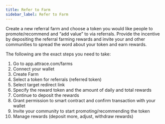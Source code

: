 ```yaml
---
title: Refer to Farm
sidebar_label: Refer to Farm
---
```


Create a new referral farm and choose a token you would like people to promote/recommend and “add value” to via referrals. Provide the incentive by depositing the referral farming rewards and invite your and other communities to spread the word about your token and earn rewards. 

The following are the exact steps you need to take: 
1. Go to app.attrace.com/farms
1. Connect your wallet
1. Create Farm
1. Select a token for referrals (referred token)
1. Select target redirect link 
1. Specify the reward token and the amount of daily and total rewards
1. Continue to deposit the rewards
1. Grant permission to smart contract and confirm transaction with your wallet
1. Invite your community to start promoting/recommending the token
1. Manage rewards (deposit more, adjust, withdraw rewards)
